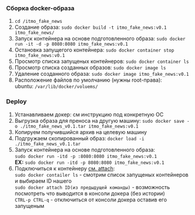 ### Сборка docker-образа
1. `cd /itmo_fake_news`
2. Создание образа: `sudo docker build -t itmo_fake_news:v0.1 itmo_fake_news/`
3. Запуск контейнера на основе подготовленного образа: `sudo docker run -it -d -p 8080:8080 itmo_fake_news:v0.1`
4. Остановка запущегого контейнера: `sudo docker container stop itmo_fake_news:v0.1`
5. Просмотр списка запущеных контейнеров: `sudo docker container ls`
6. Просмотр списка созданных образов: `sudo docker image ls`
7. Удаление созданного образа: `sudo docker image itmo_fake_news:v0.1`
8. Расположение файлов по умолчанию (нужны root-права):  
   ubuntu: `/var/lib/docker/voluems/`

### Deploy
1. Устанавливаем докер: см инструкцию под конкретную ОС
2. Выгрузка образа для преноса на другую машину: `sudo docker save -o ./itmo_fake_news_v0.1.tar itmo_fake_news:v0.1`
3. Копируем получившийся архив на целевую машину
4. Подгружаем скопированный образ: `docker load -i ./itmo_fake_news_v0.1.tar`
5. Запуск контейнера на основе подготовленного образа:  
`sudo docker run -itd -p :8080:8080 itmo_fake_news:v0.1`  
**EX:** `sudo docker run -itd -p 8080:8080 itmo_fake_news:v0.1`
6. Подключиться к контейнеру [см. attach](https://docs.docker.com/engine/reference/commandline/attach/):  
   `sudo docker contailer ls` - смотрим список запущеных контейнеров и выбираем ID нашего  
   `sudo docker attach ID(из предыдущей команды)` - возможность посмотреть что выводится в консоли докера (без истории)  
   `CTRL-p CTRL-q` - отключиться от консоли докера оставив его запущеным  

